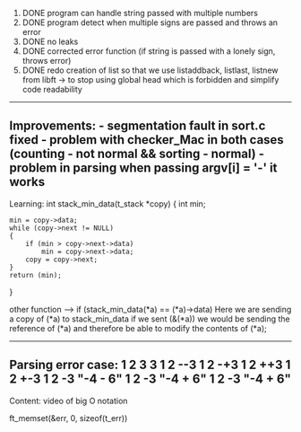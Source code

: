 1. DONE program can handle string passed with multiple numbers
2. DONE program detect when multiple signs are passed and throws an error
3. DONE no leaks 
4. DONE corrected error function (if string is passed with a lonely sign, throws error)
5. DONE redo creation of list so that we use listaddback, listlast, listnew from libft -> to stop using global head which is forbidden and simplify code readability
--------------------------------------------------------------
Improvements:
	- segmentation fault in sort.c fixed
	- problem with checker_Mac in both cases (counting - not normal && sorting - normal)
	- problem in parsing 
		when passing argv[i] = '-' it works
--------------------------------------------------------------

Learning:
int stack_min_data(t_stack *copy)
{
	int		min;

	min = copy->data;
	while (copy->next != NULL)
	{
		if (min > copy->next->data)
			min = copy->next->data;
		copy = copy->next;		
	}
	return (min);
}

other function --> if (stack_min_data(*a) == (*a)->data)
Here we are sending a copy of (*a) to stack_min_data
if we sent (&(*a)) we would be sending the reference of (*a) and therefore be able to modify the contents of (*a);

--------------------------------------------------------------
Parsing error case:
1 2 3 3
1 2 --3
1 2 -+3
1 2 ++3
1 2 +-3
1 2 -3 "-4 - 6"
1 2 -3 "-4 + 6"
1 2 -3 "-4 + 6"
--------------------------------------------------------------

Content:
	video of big O notation
	
ft_memset(&err, 0, sizeof(t_err))